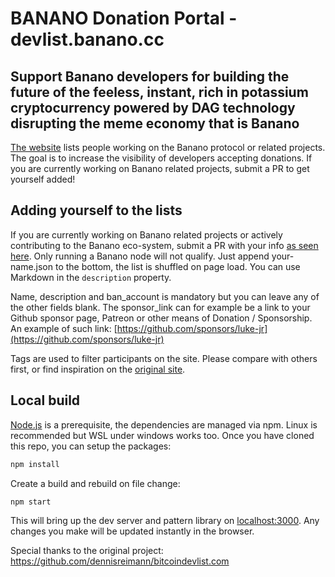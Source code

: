 # BANANO Donation Portal -devlist.banano.cc

## Support Banano developers for building the future of the feeless, instant, rich in potassium cryptocurrency powered by DAG technology disrupting the meme economy that is Banano

[The website](https://devlist.banano.cc/) lists people working on the Banano protocol or related projects.
The goal is to increase the visibility of developers accepting donations.
If you are currently working on Banano related projects, submit a PR to get yourself added!

## Adding yourself to the lists

If you are currently working on Banano related projects or actively contributing to the Banano eco-system, submit a PR with your info [as seen here](https://github.com/joohansson/nanodevlist/edit/master/donatees). Only running a Banano node will not qualify.
Just append your-name.json to the bottom, the list is shuffled on page load.
You can use Markdown in the `description` property.

Name, description and ban_account is mandatory but you can leave any of the other fields blank. The sponsor_link can for example be a link to your Github sponsor page, Patreon or other means of Donation / Sponsorship. An example of such link: [https://github.com/sponsors/luke-jr](https://github.com/sponsors/luke-jr)

Tags are used to filter participants on the site. Please compare with others first, or find inspiration on the [original site](https://bitcoindevlist.com/).

## Local build

[Node.js](https://nodejs.org/en/) is a prerequisite, the dependencies are managed via npm. Linux is recommended but WSL under windows works too.
Once you have cloned this repo, you can setup the packages:

```bash
npm install
```

Create a build and rebuild on file change:

```bash
npm start
```

This will bring up the dev server and pattern library on [localhost:3000](http://localhost:3000). Any changes you make will be updated instantly in the browser.


Special thanks to the original project: https://github.com/dennisreimann/bitcoindevlist.com
